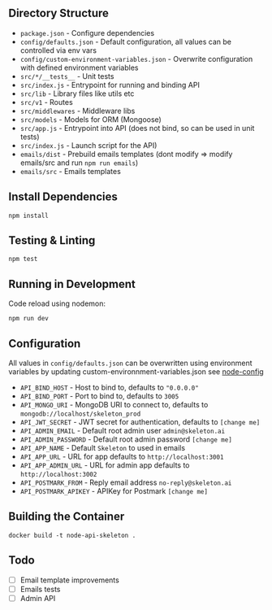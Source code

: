 ## Directory Structure

* `package.json` - Configure dependencies
* `config/defaults.json` - Default configuration, all values can be controlled via env vars
* `config/custom-environment-variables.json` - Overwrite configuration with defined environment variables
* `src/*/__tests__` - Unit tests
* `src/index.js` - Entrypoint for running and binding API
* `src/lib` - Library files like utils etc
* `src/v1` - Routes
* `src/middlewares` - Middleware libs
* `src/models` - Models for ORM (Mongoose)
* `src/app.js` - Entrypoint into API (does not bind, so can be used in unit tests)
* `src/index.js` - Launch script for the API)
* `emails/dist` - Prebuild emails templates (dont modify => modify emails/src and run `npm run emails`)
* `emails/src` - Emails templates

## Install Dependencies

```
npm install
```

## Testing & Linting

```
npm test
```

## Running in Development

Code reload using nodemon:

```
npm run dev
```

## Configuration

All values in `config/defaults.json` can be overwritten using environment variables by updating
custom-environnment-variables.json see
[node-config](https://github.com/lorenwest/node-config/wiki/Environment-Variables#custom-environment-variables)

* `API_BIND_HOST` - Host to bind to, defaults to `"0.0.0.0"`
* `API_BIND_PORT` - Port to bind to, defaults to `3005`
* `API_MONGO_URI` - MongoDB URI to connect to, defaults to `mongodb://localhost/skeleton_prod`
* `API_JWT_SECRET` - JWT secret for authentication, defaults to `[change me]`
* `API_ADMIN_EMAIL` - Default root admin user `admin@skeleton.ai`
* `API_ADMIN_PASSWORD` - Default root admin password `[change me]`
* `API_APP_NAME` - Default `Skeleton` to used in emails
* `API_APP_URL` - URL for app defaults to `http://localhost:3001`
* `API_APP_ADMIN_URL` - URL for admin app defaults to `http://localhost:3002`
* `API_POSTMARK_FROM` - Reply email address `no-reply@skeleton.ai`
* `API_POSTMARK_APIKEY` - APIKey for Postmark `[change me]`

## Building the Container

```
docker build -t node-api-skeleton .
```

## Todo

* [ ] Email template improvements
* [ ] Emails tests
* [ ] Admin API
